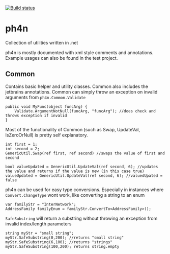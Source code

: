 [![Build status](https://ci.appveyor.com/api/projects/status/42ywstwoahcfr6o9?svg=true)](https://ci.appveyor.com/project/buchmoyerm/lib-ph4n)

ph4n
===============

Collection of utilities written in .net

ph4n is mostly documented with xml style comments and annotations. Example usages can also be found in the test project.


Common
---------------

Contains basic helper and utility classes. Common also includes the jetbrains annotations.
Common can simply throw an exception on invalid arguments from `ph4n.Common.Validate`

    public void MyFunc(object funcArg) {
        Validate.ArgumentNotNull(funcArg, "funcArg"); //does check and throws exception if invalid
    }

Most of the functionality of Common (such as Swap, UpdateVal, IsZeroOrNull) is pretty self explanatory.

    int first = 1;
    int second = 2;
    GenericUtil.Swap(ref first, ref second) //swaps the value of first and second
    
    bool valueUpdated = GenericUtil.UpdateVal(ref second, 6); //updates the value and returns if the value is new (in this case true)
    valueUpdated = GenericUtil.UpdateVal(ref second, 6); //valuedUpated = false
    
ph4n can be used for easy type conversions. Especially in instances where `Convert.ChangeType` wont work, like converting a string to an enum

    var familyStr = "InterNetwork";
    AddressFamily familyEnum = familyStr.ConvertTo<AddressFamily>();

`SafeSubstring` will return a substring without throwing an exception from invalid index/length parameters

    string myStr = "small string";
    myStr.SafeSubstring(0,200); //returns "small string"
    myStr.SafeSubstring(6,100); //returns "strings"
    myStr.SafeSubstring(100,200); returns string.empty
